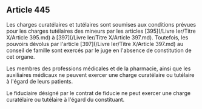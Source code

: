 Article 445
----
Les charges curatélaires et tutélaires sont soumises aux conditions prévues pour
les charges tutélaires des mineurs par les articles [395](/Livre Ier/Titre X/Article 395.md) à [397](/Livre Ier/Titre X/Article 397.md). Toutefois, les
pouvoirs dévolus par l'article [397](/Livre Ier/Titre X/Article 397.md) au conseil de famille sont exercés par le
juge en l'absence de constitution de cet organe.

Les membres des professions médicales et de la pharmacie, ainsi que les
auxiliaires médicaux ne peuvent exercer une charge curatélaire ou tutélaire à
l'égard de leurs patients.

Le fiduciaire désigné par le contrat de fiducie ne peut exercer une charge
curatélaire ou tutélaire à l'égard du constituant.
